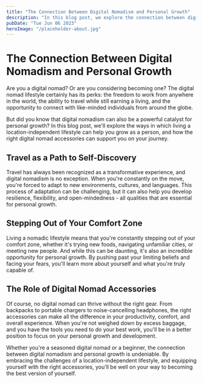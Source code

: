 ```yaml
---
title: "The Connection Between Digital Nomadism and Personal Growth"
description: "In this blog post, we explore the connection between digital nomadism and personal growth, and how the right accessories can help you thrive in your location-independent lifestyle."
pubDate: "Tue Jun 06 2023"
heroImage: "/placeholder-about.jpg"
---
```


# The Connection Between Digital Nomadism and Personal Growth

Are you a digital nomad? Or are you considering becoming one? The digital nomad lifestyle certainly has its perks: the freedom to work from anywhere in the world, the ability to travel while still earning a living, and the opportunity to connect with like-minded individuals from around the globe.

But did you know that digital nomadism can also be a powerful catalyst for personal growth? In this blog post, we&#39;ll explore the ways in which living a location-independent lifestyle can help you grow as a person, and how the right digital nomad accessories can support you on your journey.

## Travel as a Path to Self-Discovery

Travel has always been recognized as a transformative experience, and digital nomadism is no exception. When you&#39;re constantly on the move, you&#39;re forced to adapt to new environments, cultures, and languages. This process of adaptation can be challenging, but it can also help you develop resilience, flexibility, and open-mindedness - all qualities that are essential for personal growth.

## Stepping Out of Your Comfort Zone

Living a nomadic lifestyle means that you&#39;re constantly stepping out of your comfort zone, whether it&#39;s trying new foods, navigating unfamiliar cities, or meeting new people. And while this can be daunting, it&#39;s also an incredible opportunity for personal growth. By pushing past your limiting beliefs and facing your fears, you&#39;ll learn more about yourself and what you&#39;re truly capable of.

## The Role of Digital Nomad Accessories

Of course, no digital nomad can thrive without the right gear. From backpacks to portable chargers to noise-cancelling headphones, the right accessories can make all the difference in your productivity, comfort, and overall experience. When you&#39;re not weighed down by excess baggage, and you have the tools you need to do your best work, you&#39;ll be in a better position to focus on your personal growth and development.

Whether you&#39;re a seasoned digital nomad or a beginner, the connection between digital nomadism and personal growth is undeniable. By embracing the challenges of a location-independent lifestyle, and equipping yourself with the right accessories, you&#39;ll be well on your way to becoming the best version of yourself.